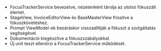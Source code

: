 - FocusTrackerService bevezetve, nézetenként tárolja az utolsó fókuszált elemet.
- StageView, InvoiceEditorView és BaseMasterView frissítve a fókuszkövetéshez.
- Prompt ViewModel-ek bezáráskor visszaállítják a fókuszt a szolgáltatás segítségével.
- Dokumentáció kiegészítve a fókuszszabályokkal.
- Új unit teszt ellenőrzi a FocusTrackerService működését.
